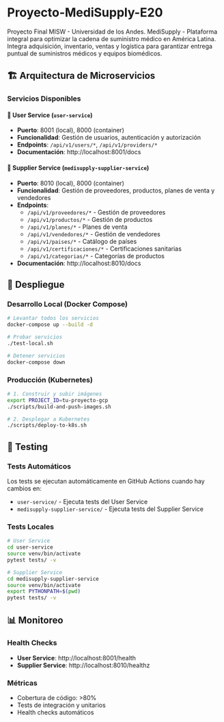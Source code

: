 # Proyecto-MediSupply-E20
Proyecto Final MISW - Universidad de los Andes. MediSupply - Plataforma integral para optimizar la cadena de suministro médico en América Latina. Integra adquisición, inventario, ventas y logística para garantizar entrega puntual de suministros médicos y equipos biomédicos.

## 🏗️ Arquitectura de Microservicios

### Servicios Disponibles

#### 👤 User Service (`user-service`)
- **Puerto**: 8001 (local), 8000 (container)
- **Funcionalidad**: Gestión de usuarios, autenticación y autorización
- **Endpoints**: `/api/v1/users/*`, `/api/v1/providers/*`
- **Documentación**: http://localhost:8001/docs

#### 🏥 Supplier Service (`medisupply-supplier-service`)
- **Puerto**: 8010 (local), 8000 (container)
- **Funcionalidad**: Gestión de proveedores, productos, planes de venta y vendedores
- **Endpoints**: 
  - `/api/v1/proveedores/*` - Gestión de proveedores
  - `/api/v1/productos/*` - Gestión de productos
  - `/api/v1/planes/*` - Planes de venta
  - `/api/v1/vendedores/*` - Gestión de vendedores
  - `/api/v1/paises/*` - Catálogo de países
  - `/api/v1/certificaciones/*` - Certificaciones sanitarias
  - `/api/v1/categorias/*` - Categorías de productos
- **Documentación**: http://localhost:8010/docs

## 🚀 Despliegue

### Desarrollo Local (Docker Compose)
```bash
# Levantar todos los servicios
docker-compose up --build -d

# Probar servicios
./test-local.sh

# Detener servicios
docker-compose down
```

### Producción (Kubernetes)
```bash
# 1. Construir y subir imágenes
export PROJECT_ID=tu-proyecto-gcp
./scripts/build-and-push-images.sh

# 2. Desplegar a Kubernetes
./scripts/deploy-to-k8s.sh
```

## 🧪 Testing

### Tests Automáticos
Los tests se ejecutan automáticamente en GitHub Actions cuando hay cambios en:
- `user-service/` - Ejecuta tests del User Service
- `medisupply-supplier-service/` - Ejecuta tests del Supplier Service

### Tests Locales
```bash
# User Service
cd user-service
source venv/bin/activate
pytest tests/ -v

# Supplier Service
cd medisupply-supplier-service
source venv/bin/activate
export PYTHONPATH=$(pwd)
pytest tests/ -v
```

## 📊 Monitoreo

### Health Checks
- **User Service**: http://localhost:8001/health
- **Supplier Service**: http://localhost:8010/healthz

### Métricas
- Cobertura de código: >80%
- Tests de integración y unitarios
- Health checks automáticos 
